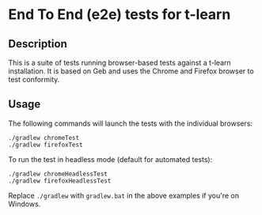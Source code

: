 # End To End (e2e) tests for t-learn

## Description

This is a suite of tests running browser-based tests against a t-learn installation. It is based on Geb and uses the Chrome and Firefox
browser to test conformity.

## Usage

The following commands will launch the tests with the individual browsers:

    ./gradlew chromeTest
    ./gradlew firefoxTest

To run the test in headless mode (default for automated tests):

    ./gradlew chromeHeadlessTest
    ./gradlew firefoxHeadlessTest

Replace `./gradlew` with `gradlew.bat` in the above examples if you're on Windows.

